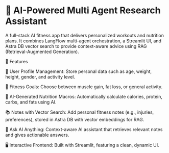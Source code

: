# 🧠 AI-Powered Multi Agent Research Assistant 

A full-stack AI fitness app that delivers personalized workouts and nutrition plans. It combines LangFlow multi-agent orchestration, a Streamlit UI, and Astra DB vector search to provide context-aware advice using RAG (Retrieval-Augmented Generation).

🚀 Features

📝 User Profile Management: Store personal data such as age, weight, height, gender, and activity level.

🎯 Fitness Goals: Choose between muscle gain, fat loss, or general activity.

🤖 AI-Generated Nutrition Macros: Automatically calculate calories, protein, carbs, and fats using AI.

📚 Notes with Vector Search: Add personal fitness notes (e.g., injuries, preferences), stored in Astra DB with vector embeddings for RAG.

💬 Ask AI Anything: Context-aware AI assistant that retrieves relevant notes and gives actionable answers.

🖥️ Interactive Frontend: Built with Streamlit, featuring a clean, dynamic UI.
